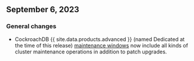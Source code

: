 ## September 6, 2023

<h3 id="2023-09-06-general-changes"> General changes </h3>

- CockroachDB {{ site.data.products.advanced }} (named Dedicated at the time of this release) [maintenance windows](https://www.cockroachlabs.com/docs/cockroachcloud/advanced-cluster-management#set-a-maintenance-window) now include all kinds of cluster maintenance operations in addition to patch upgrades.
